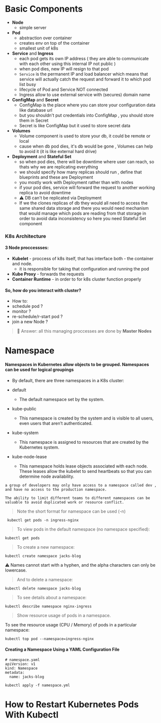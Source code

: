 # Basic Components

- **Node** 
  - simple server
- **Pod**   
  -  abstraction over container 
  -  creates env on top of the container
  -  smallest unit of k8s
- **Service** and **Ingress**
  - each pod gets its own IP address ( they are able to communicate with each other using this internal IP not public )
  - when pod dies, new IP will resign to that pod
  - `Service` is the permanent IP and load balancer which means that service will actually catch the request and forward it to which pod list busy 
  - lifecycle of Pod and Service NOT connected
  - Ingress allow to use external service with (secures) domain name 
- **ConfigMap** and **Secret**
  - ConfigMap is the place where you can store your configuration data like database url
  - but you shouldn't put credentials into ConfigMap , you should store them in Secret
  - Secret is like ConfigMap but it used to store secret data
- **Volumes**
  - Volume component is used to store your db, it could be remote or local
  - cause when db pod dies, it's db would be gone , Volumes can help to avoid it (it is like external hard drive)
-  **Deployment** and **Stateful Set**
   - so when pod dies, there will be downtime where user can reach, so thats why we are replicating everything
   - we should specify how many replicas should run , define that blueprints and these are Deployment
   - you mostly work with Deployment rather than with nodes
   - if your pod dies, service will forward the request to another working replica to avoid downtime 
   - :warning: DB can't be replicated via Deployment
   - If we the clones replicas of db they would all need to  access the same shared data storage and there
     you would need mechanism that would manage which pods are reading from that storage in order to avoid data inconsistency 
     so here you need Stateful Set component

### K8s Architecture
#### 3 Node proccessses:
- **Kubelet** - proccess of k8s itself, that has interface both - the container and node.
   - it is responsible for taking that configuration and running the pod
- **Kube Proxy** - forwards the requests 
-  **Container Runtime** - in order to for k8s cluster function properly

#### So, how do you interact with cluster?
  
- How to:
 - schedule pod ?
 - monitor ?
 - re-schedule/r-start pod ?
 - join a new Node ?

> 🔑 Answer: all this managing proccesses are done by **Master Nodes**

# Namespace

#### Namespaces in Kubernetes allow objects to be grouped. Namespaces can be used for logical groupings


- By default, there are three namespaces in a K8s cluster:

- default
  - The default namespace set by the system.
- kube-public 
  - This namespace is created by the system and is visible to all users, even users that aren’t authenticated.
- kube-system
  - This namespace is assigned to resources that are created by the Kubernetes system.
- kube-node-lease 
  - This namespace holds lease objects associated with each node. These leases allow the kubelet to send heartbeats so that you can determine node availability.


```
a group of developers may only have access to a namespace called dev , and have no access to the production namespace.
```

```
The ability to limit different teams to different namespaces can be valuable to avoid duplicated work or resource conflict.
```

> Note the short format for namespace can be used (-n)

```
 kubectl get pods -n ingress-nginx
```
> To view pods in the default namespace (no namespace specified):

```
kubectl get pods
```
> To create a new namespace:

```
kubectl create namespace jacks-blog
```
⚠️ Names cannot start with a hyphen, and the alpha characters can only be lowercase.

> And to delete a namespace:

```
kubectl delete namespace jacks-blog
```
> To see details about a namespace:

```
kubectl describe namespace nginx-ingress
```

>  Show resource usage of pods in a namespace.

To see the resource usage (CPU / Memory) of pods in a particular namespace:

```
kubectl top pod --namespace=ingress-nginx
```
#### Creating a Namespace Using a YAML Configuration File

```
# namespace.yaml
apiVersion: v1
kind: Namespace
metadata:
  name: jacks-blog
```

```
kubectl apply -f namespace.yml
```

# How to Restart Kubernetes Pods With Kubectl
